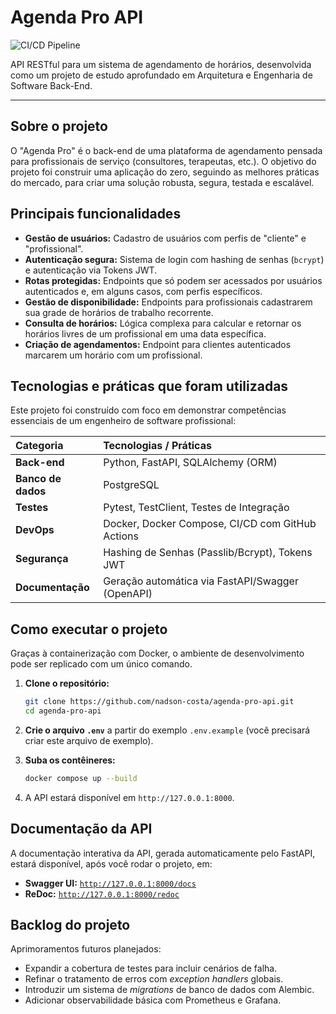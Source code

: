 # Agenda Pro API

![CI/CD Pipeline](https://github.com/nadson-costa/agenda-pro-api/actions/workflows/deploy.yml/badge.svg)

API RESTful para um sistema de agendamento de horários, desenvolvida como um projeto de estudo aprofundado em Arquitetura e Engenharia de Software Back-End.

---

## Sobre o projeto

O "Agenda Pro" é o back-end de uma plataforma de agendamento pensada para profissionais de serviço (consultores, terapeutas, etc.). O objetivo do projeto foi construir uma aplicação do zero, seguindo as melhores práticas do mercado, para criar uma solução robusta, segura, testada e escalável.

## Principais funcionalidades

- **Gestão de usuários:** Cadastro de usuários com perfis de "cliente" e "profissional".
- **Autenticação segura:** Sistema de login com hashing de senhas (`bcrypt`) e autenticação via Tokens JWT.
- **Rotas protegidas:** Endpoints que só podem ser acessados por usuários autenticados e, em alguns casos, com perfis específicos.
- **Gestão de disponibilidade:** Endpoints para profissionais cadastrarem sua grade de horários de trabalho recorrente.
- **Consulta de horários:** Lógica complexa para calcular e retornar os horários livres de um profissional em uma data específica.
- **Criação de agendamentos:** Endpoint para clientes autenticados marcarem um horário com um profissional.

## Tecnologias e práticas que foram utilizadas

Este projeto foi construído com foco em demonstrar competências essenciais de um engenheiro de software profissional:

| Categoria | Tecnologias / Práticas |
| :--- | :--- |
| **Back-end** | Python, FastAPI, SQLAlchemy (ORM) |
| **Banco de dados** | PostgreSQL |
| **Testes** | Pytest, TestClient, Testes de Integração |
| **DevOps** | Docker, Docker Compose, CI/CD com GitHub Actions |
| **Segurança** | Hashing de Senhas (Passlib/Bcrypt), Tokens JWT |
| **Documentação** | Geração automática via FastAPI/Swagger (OpenAPI) |


## Como executar o projeto

Graças à containerização com Docker, o ambiente de desenvolvimento pode ser replicado com um único comando.

1. **Clone o repositório:**
    ```bash
    git clone https://github.com/nadson-costa/agenda-pro-api.git
    cd agenda-pro-api
    ```
2. **Crie o arquivo `.env`** a partir do exemplo `.env.example` (você precisará criar este arquivo de exemplo).

3. **Suba os contêineres:**
    ```bash
    docker compose up --build
    ```

4. A API estará disponível em `http://127.0.0.1:8000`.


## Documentação da API

A documentação interativa da API, gerada automaticamente pelo FastAPI, estará disponível, após você rodar o projeto, em:

- **Swagger UI:** [`http://127.0.0.1:8000/docs`](http://127.0.0.1:8000/docs)
- **ReDoc:** [`http://127.0.0.1:8000/redoc`](http://127.0.0.1:8000/redoc)


## Backlog do projeto

Aprimoramentos futuros planejados:

- Expandir a cobertura de testes para incluir cenários de falha.
- Refinar o tratamento de erros com *exception handlers* globais.
- Introduzir um sistema de *migrations* de banco de dados com Alembic.
- Adicionar observabilidade básica com Prometheus e Grafana.
